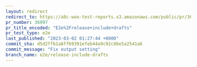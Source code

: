 ```yaml
---
layout: redirect
redirect_to: https://a8c-woo-test-reports.s3.amazonaws.com/public/pr/36997/e2e/index.html
pr_number: 36997
pr_title_encoded: "E2e%2Frelease+include+drafts"
pr_test_type: e2e
last_published: "2023-03-02 01:27:44 +0000"
commit_sha: d5d2ffb1a8ff69391efeb44a9c92c86e5a2541a6
commit_message: "Fix output setting"
branch_name: e2e/release-include-drafts
---
```

